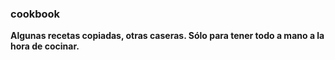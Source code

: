 ### cookbook

**Algunas recetas copiadas, otras caseras. Sólo para tener todo a mano a la hora de cocinar.**

